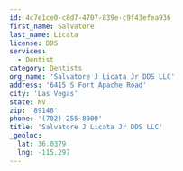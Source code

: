 ```yaml
---
id: 4c7e1ce0-c8d7-4707-839e-c9f43efea936
first_name: Salvatore
last_name: Licata
license: DDS
services:
  - Dentist
category: Dentists
org_name: 'Salvatore J Licata Jr DDS LLC'
address: '6415 S Fort Apache Road'
city: 'Las Vegas'
state: NV
zip: '89148'
phone: '(702) 255-8000'
title: 'Salvatore J Licata Jr DDS LLC'
_geoloc:
  lat: 36.0379
  lng: -115.297
---
```

